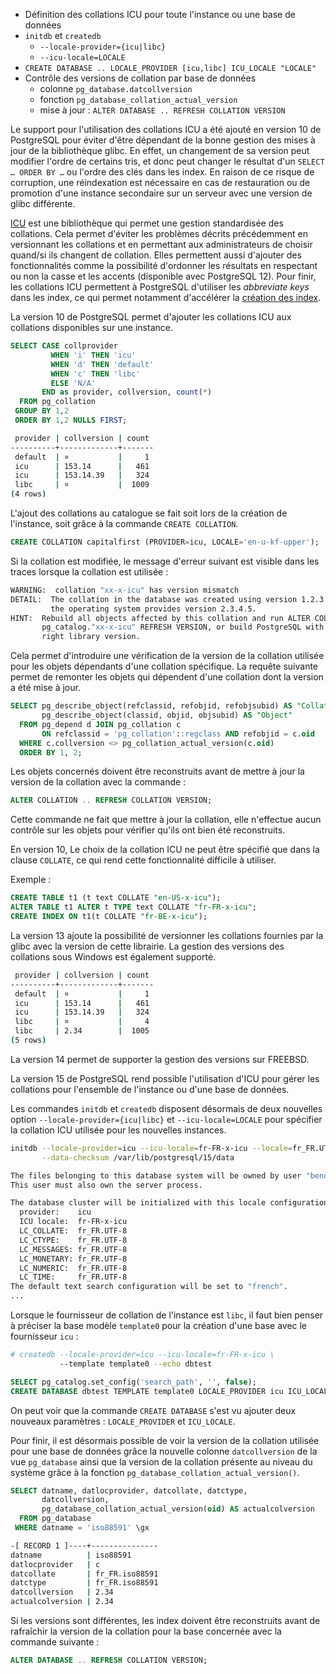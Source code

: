 <!--
Les commits sur ce sujet sont :

* https://www.postgresql.org/message-id/flat/20220318031244.tu3wwlyxxabzq3iu%40jrouhaud#f6c6c1ae24fdd44e5598312bed8e2760
* https://www.postgresql.org/message-id/E1nVrzX-000Xxn-OQ@gemulon.postgresql.org

* https://www.postgresql.org/message-id/E1nJVyA-0003tZ-IP@gemulon.postgresql.org (db level coll version tracking)

Discussion

* https://www.postgresql.org/message-id/flat/5e756dd6-0e91-d778-96fd-b1bcb06c161a@2ndquadrant.com

-->

<div class="slide-content">

 * Définition des collations ICU pour toute l'instance ou une base de données
 * `initdb` et `createdb`
   + `--locale-provider={icu|libc}`
   + `--icu-locale=LOCALE`
 * `CREATE DATABASE .. LOCALE_PROVIDER [icu,libc] ICU_LOCALE "LOCALE"`
 * Contrôle des versions de collation par base de données
   + colonne `pg_database.datcollversion`
   + fonction `pg_database_collation_actual_version`
   + mise à jour : `ALTER DATABASE .. REFRESH COLLATION VERSION`

</div>

<div class="notes">

Le support pour l'utilisation des collations ICU a été ajouté en version 10
de PostgreSQL pour éviter d'être dépendant de la bonne gestion des mises à jour
de la bibliothèque glibc. En effet, un changement de sa version
peut modifier l'ordre de certains tris, et donc peut changer le résultat d'un
`SELECT … ORDER BY …`  ou l'ordre des clés dans les index.
En raison de ce risque de
corruption, une réindexation est nécessaire en cas de restauration ou de
promotion d'une instance secondaire sur un serveur avec une version de glibc
différente.

[ICU](https://icu.unicode.org/home) est une bibliothèque qui permet une
gestion standardisée des collations.
Cela permet d'éviter les problèmes décrits précédemment en versionnant les
collations et en permettant aux administrateurs de choisir quand/si ils
changent de collation. Elles permettent aussi d'ajouter des fonctionnalités
comme la possibilité d'ordonner les résultats en respectant ou non la casse et
les accents (disponible avec PostgreSQL 12). Pour finir, les collations ICU
permettent à PostgreSQL d'utiliser les _abbreviate keys_ dans les index, ce qui
permet notamment d'accélérer la [création des
index](https://blog.anayrat.info/2017/11/19/postgresql-10-icu-abbreviated-keys/).

La version 10 de PostgreSQL permet d'ajouter les collations ICU
aux collations disponibles sur une instance.

```sql
SELECT CASE collprovider
         WHEN 'i' THEN 'icu'
         WHEN 'd' THEN 'default'
         WHEN 'c' THEN 'libc'
         ELSE 'N/A'
       END as provider, collversion, count(*)
  FROM pg_collation
 GROUP BY 1,2
 ORDER BY 1,2 NULLS FIRST;
```
```sh
 provider | collversion | count
----------+-------------+-------
 default  | ¤           |     1
 icu      | 153.14      |   461
 icu      | 153.14.39   |   324
 libc     | ¤           |  1009
(4 rows)
```

L'ajout des collations au catalogue se fait soit lors de la création de l'instance,
soit grâce à la commande `CREATE COLLATION`.

```sql
CREATE COLLATION capitalfirst (PROVIDER=icu, LOCALE='en-u-kf-upper');
```

Si la collation est modifiée, le message d'erreur suivant est visible dans les
traces lorsque la collation est utilisée :

```sh
WARNING:  collation "xx-x-icu" has version mismatch
DETAIL:  The collation in the database was created using version 1.2.3.4, but
         the operating system provides version 2.3.4.5.
HINT:  Rebuild all objects affected by this collation and run ALTER COLLATION
       pg_catalog."xx-x-icu" REFRESH VERSION, or build PostgreSQL with the
       right library version.
```

Cela permet d'introduire une vérification de la version de la collation
utilisée pour les objets dépendants d'une collation spécifique. La requête
suivante permet de remonter les objets qui dépendent d'une collation dont la
version a été mise à jour.

```sql
SELECT pg_describe_object(refclassid, refobjid, refobjsubid) AS "Collation",
       pg_describe_object(classid, objid, objsubid) AS "Object"
  FROM pg_depend d JOIN pg_collation c
       ON refclassid = 'pg_collation'::regclass AND refobjid = c.oid
  WHERE c.collversion <> pg_collation_actual_version(c.oid)
  ORDER BY 1, 2;
```

Les objets concernés doivent être reconstruits avant de mettre à jour la
version de la collation avec la commande :

```sql
ALTER COLLATION .. REFRESH COLLATION VERSION;
```

Cette commande ne fait que mettre à jour la collation, elle n'effectue aucun
contrôle sur les objets pour vérifier qu'ils ont bien été reconstruits.

En version 10, Le choix de la collation ICU ne peut être spécifié que dans
la clause `COLLATE`, ce qui rend cette fonctionnalité difficile à utiliser.

Exemple :

```sql
CREATE TABLE t1 (t text COLLATE "en-US-x-icu");
ALTER TABLE t1 ALTER t TYPE text COLLATE "fr-FR-x-icu";
CREATE INDEX ON t1(t COLLATE "fr-BE-x-icu");
```

La version 13 ajoute la possibilité de versionner les collations fournies par
la glibc avec la version de cette librairie. La gestion des versions des collations sous
Windows est également supporté.

```sh
 provider | collversion | count
----------+-------------+-------
 default  | ¤           |     1
 icu      | 153.14      |   461
 icu      | 153.14.39   |   324
 libc     | ¤           |     4
 libc     | 2.34        |  1005
(5 rows)
```

La version 14 permet de supporter la gestion des versions sur FREEBSD.

La version 15 de PostgreSQL rend possible l'utilisation d'ICU pour gérer les
collations pour l'ensemble de l'instance ou d'une base de données.

Les commandes  `initdb` et `createdb` disposent désormais de deux nouvelles
option `--locale-provider={icu|libc}` et `--icu-locale=LOCALE` pour spécifier
la collation ICU utilisée pour les nouvelles instances.

```bash
initdb --locale-provider=icu --icu-locale=fr-FR-x-icu --locale=fr_FR.UTF-8 \
       --data-checksum /var/lib/postgresql/15/data
```
```sh
The files belonging to this database system will be owned by user "benoit".
This user must also own the server process.

The database cluster will be initialized with this locale configuration:
  provider:    icu
  ICU locale:  fr-FR-x-icu
  LC_COLLATE:  fr_FR.UTF-8
  LC_CTYPE:    fr_FR.UTF-8
  LC_MESSAGES: fr_FR.UTF-8
  LC_MONETARY: fr_FR.UTF-8
  LC_NUMERIC:  fr_FR.UTF-8
  LC_TIME:     fr_FR.UTF-8
The default text search configuration will be set to "french".
...
```

Lorsque le fournisseur de collation de l'instance est `libc`, il faut bien
penser à préciser la base modèle `template0` pour la création d'une base avec
le fournisseur `icu` :

```bash
# createdb --locale-provider=icu --icu-locale=fr-FR-x-icu \
           --template template0 --echo dbtest
```
```sql
SELECT pg_catalog.set_config('search_path', '', false);
CREATE DATABASE dbtest TEMPLATE template0 LOCALE_PROVIDER icu ICU_LOCALE 'fr-FR-x-icu';
```

On peut voir que la commande `CREATE DATABASE` s'est vu ajouter deux nouveaux
paramètres : `LOCALE_PROVIDER` et `ICU_LOCALE`.

Pour finir, il est désormais possible de voir la version de la collation
utilisée pour une base de données grâce la nouvelle colonne `datcollversion` de
la vue `pg_database` ainsi que la version de la collation présente au niveau du
système grâce à la fonction `pg_database_collation_actual_version()`.

```sql
SELECT datname, datlocprovider, datcollate, datctype,
       datcollversion,
       pg_database_collation_actual_version(oid) AS actualcolversion
  FROM pg_database
 WHERE datname = 'iso88591' \gx
```
```sh
-[ RECORD 1 ]----+---------------
datname          | iso88591
datlocprovider   | c
datcollate       | fr_FR.iso88591
datctype         | fr_FR.iso88591
datcollversion   | 2.34
actualcolversion | 2.34
```

Si les versions sont différentes, les index doivent être reconstruits avant de
rafraîchir la version de la collation pour la base concernée avec la commande
suivante :

```sql
ALTER DATABASE .. REFRESH COLLATION VERSION;
```

</div>
